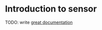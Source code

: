# Introduction to sensor

TODO: write [great documentation](http://jacobian.org/writing/what-to-write/)
